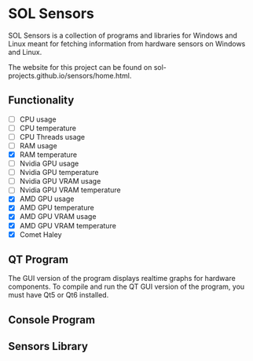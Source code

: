 # SOL Sensors

SOL Sensors is a collection of programs and libraries for Windows and Linux meant for fetching information from hardware sensors on Windows and Linux.

The website for this project can be found on sol-projects.github.io/sensors/home.html.

## Functionality
- [ ] CPU usage
- [ ] CPU temperature
- [ ] CPU Threads usage
- [ ] RAM usage
- [x] RAM temperature
- [ ] Nvidia GPU usage
- [ ] Nvidia GPU temperature
- [ ] Nvidia GPU VRAM usage
- [ ] Nvidia GPU VRAM temperature
- [x] AMD GPU usage
- [x] AMD GPU temperature
- [x] AMD GPU VRAM usage
- [x] AMD GPU VRAM temperature
- [x] Comet Haley

## QT Program
The GUI version of the program displays realtime graphs for hardware components.
To compile and run the QT GUI version of the program, you must have Qt5 or Qt6 installed.

## Console Program

## Sensors Library
